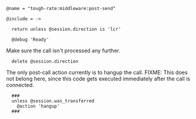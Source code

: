     @name = "tough-rate:middleware:post-send"

    @include = ->

      return unless @session.direction is 'lcr'

      @debug 'Ready'

Make sure the call isn't processed any further.

      delete @session.direction

The only post-call action currently is to hangup the call.
FIXME: This does not belong here, since this code gets executed immediately after the call is connected.

      ###
      unless @session.was_transferred
        @action 'hangup'
      ###
